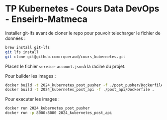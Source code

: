 # TP Kubernetes - Cours Data DevOps - Enseirb-Matmeca

Installer git-lfs avant de cloner le repo pour pouvoir telecharger le fichier de données :

```bash
brew install git-lfs
git lfs install
git clone git@github.com:rqueraud/cours_kubernetes.git
```

Placez le fichier `service-account.json`à la racine du projet.

Pour builder les images : 
```bash
docker build -t 2024_kubernetes_post_pusher -f ./post_pusher/Dockerfile .
docker build -t 2024_kubernetes_post_api -f ./post_api/Dockerfile .
```

Pour executer les images :
```bash
docker run 2024_kubernetes_post_pusher
docker run -p 8000:8000 2024_kubernetes_post_api
```